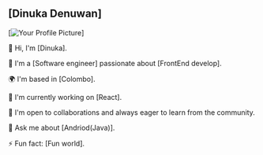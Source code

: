 ## [Dinuka Denuwan]
[![Your Profile Picture](URL_to_your_profile_picture)]

👋 Hi, I'm [Dinuka]. 

🚀 I'm a [Software engineer] passionate about [FrontEnd develop].

🌍 I'm based in [Colombo].

🌱 I'm currently working on [React].

👯 I'm open to collaborations and always eager to learn from the community.

💬 Ask me about [Andriod(Java)].

⚡ Fun fact: [Fun world].


